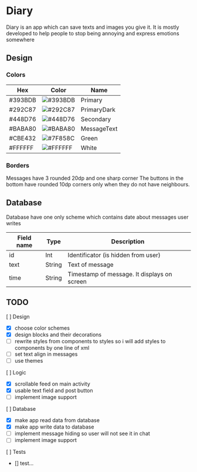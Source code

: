 # Diary

Diary is an app which can save texts and images you give it.
It is mostly developed to help people to stop being annoying and express emotions somewhere

## Design

### Colors
| Hex     | Color                                                    | Name        |
|---------|----------------------------------------------------------|-------------|
| #393BDB | ![#393BDB](https://placehold.co/15x15/393BDB/393BDB.png) | Primary     |
| #292C87 | ![#292C87](https://placehold.co/15x15/292C87/292C87.png) | PrimaryDark |
| #448D76 | ![#448D76](https://placehold.co/15x15/448D76/448D76.png) | Secondary   |
| #BABA80 | ![#BABA80](https://placehold.co/15x15/BABA80/BABA80.png) | MessageText |
| #CBE432 | ![#7F858C](https://placehold.co/15x15/CBE432/CBE432.png) | Green       |
| #FFFFFF | ![#FFFFFF](https://placehold.co/15x15/FFFFFF/FFFFFF.png) | White       |

### Borders

Messages have 3 rounded 20dp and one sharp corner
The buttons in the bottom have rounded 10dp corners only when they do not have neighbours.

## Database

Database have one only scheme which contains date about messages user writes

| Field name | Type   | Description                                 |
|------------|--------|---------------------------------------------|
| id         | Int    | Identificator (is hidden from user)         |
| text       | String | Text of message                             |
| time       | String | Timestamp of message. It displays on screen |


## TODO

[ ] Design
- [x] choose color schemes
- [x] design blocks and their decorations
- [ ] rewrite styles from components to styles so i will add styles to components by one line of xml
- [ ] set text align in messages
- [ ] use themes

[ ] Logic
- [x] scrollable feed on main activity
- [x] usable text field and post button
- [ ] implement image support

[ ] Database
- [x] make app read data from database
- [x] make app write data to database
- [ ] implement message hiding so user will not see it in chat
- [ ] implement image support

[ ] Tests
- [] test...
